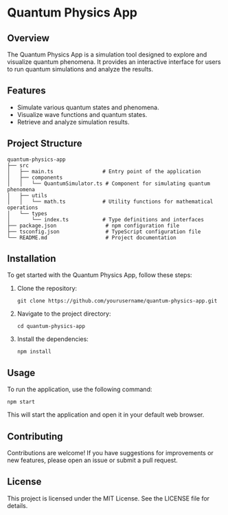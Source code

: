 # Quantum Physics App

## Overview
The Quantum Physics App is a simulation tool designed to explore and visualize quantum phenomena. It provides an interactive interface for users to run quantum simulations and analyze the results.

## Features
- Simulate various quantum states and phenomena.
- Visualize wave functions and quantum states.
- Retrieve and analyze simulation results.

## Project Structure
```
quantum-physics-app
├── src
│   ├── main.ts                # Entry point of the application
│   ├── components
│   │   └── QuantumSimulator.ts # Component for simulating quantum phenomena
│   ├── utils
│   │   └── math.ts            # Utility functions for mathematical operations
│   └── types
│       └── index.ts           # Type definitions and interfaces
├── package.json                # npm configuration file
├── tsconfig.json               # TypeScript configuration file
└── README.md                   # Project documentation
```

## Installation
To get started with the Quantum Physics App, follow these steps:

1. Clone the repository:
   ```
   git clone https://github.com/yourusername/quantum-physics-app.git
   ```

2. Navigate to the project directory:
   ```
   cd quantum-physics-app
   ```

3. Install the dependencies:
   ```
   npm install
   ```

## Usage
To run the application, use the following command:
```
npm start
```

This will start the application and open it in your default web browser.

## Contributing
Contributions are welcome! If you have suggestions for improvements or new features, please open an issue or submit a pull request.

## License
This project is licensed under the MIT License. See the LICENSE file for details.